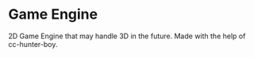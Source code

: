 # Game Engine
 2D Game Engine that may handle 3D in the future. Made with the help of cc-hunter-boy.
